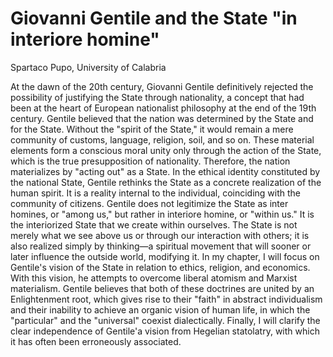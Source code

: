 # Giovanni Gentile and the State "in interiore homine"

Spartaco Pupo, University of Calabria


At the dawn of the 20th century, Giovanni Gentile definitively rejected the possibility of justifying the State through
nationality, a concept that had been at the heart of European nationalist philosophy at the end of the 19th century.
Gentile believed that the nation was determined by the State and for the State. Without the "spirit of the State," it
would remain a mere community of customs, language, religion, soil, and so on. These material elements form a conscious
moral unity only through the action of the State, which is the true presupposition of nationality. Therefore, the nation
materializes by "acting out" as a State. In the ethical identity constituted by the national State, Gentile rethinks the
State as a concrete realization of the human spirit. It is a reality internal to the individual, coinciding with the
community of citizens. Gentile does not legitimize the State as inter homines, or "among us," but rather in interiore
homine, or "within us." It is the interiorized State that we create within ourselves. The State is not merely what we
see above us or through our interaction with others; it is also realized simply by thinking—a spiritual movement that
will sooner or later influence the outside world, modifying it. In my chapter, I will focus on Gentile's vision of the
State in relation to ethics, religion, and economics. With this vision, he attempts to overcome liberal atomism and
Marxist materialism. Gentile believes that both of these doctrines are united by an Enlightenment root, which gives rise
to their "faith" in abstract individualism and their inability to achieve an organic vision of human life, in which the
"particular" and the "universal" coexist dialectically. Finally, I will clarify the clear independence of Gentile'a
vision from Hegelian statolatry, with which it has often been erroneously associated.

